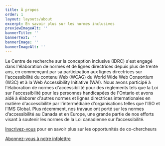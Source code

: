 ```yaml
---
title: À propos
order: 1
layout: layouts/about
excerpt: En savoir plus sur les normes inclusives
previewImageAlt: ''
bannerTitle: ''
bannerText: ''
bannerImage: ''
bannerImageAlt: ''
---
```

Le Centre de recherche sur la conception inclusive (IDRC) s'est engagé dans l'élaboration de normes et de lignes directrices depuis plus de trente ans, en commençant par sa participation aux lignes directrices sur l'accessibilité du contenu Web (WCAG) du World Wide Web Consortium (W3C) et à la Web Accessibility Initiative (WAI). Nous avons participé à l'élaboration de normes d'accessibilité pour des règlements tels que la Loi sur l'accessibilité pour les personnes handicapées de l'Ontario et avons aidé à élaborer d'autres normes et lignes directrices internationales en matière d'accessibilité par l'intermédiaire d'organisations telles que l'ISO et l'IMS Global. Plus récemment, nos travaux ont porté sur les normes d’accessibilité au Canada et en Europe, une grande partie de nos efforts visant à soutenir les normes de la Loi canadienne sur l’accessibilité.

[Inscrivez-vous](https://forms.office.com/pages/responsepage.aspx?id=0WnkBiotj0aum33wlo62199fYthCJCZAjMYVyFj1V1dUNjdNSFRTTkVXTVNNOEM0RVZHOVlBNEJVMiQlQCN0PWcu&route=shorturl) pour en savoir plus sur les opportunités de co-chercheurs

[Abonnez-vous à notre infolettre](http://eepurl.com/hBMRev)
